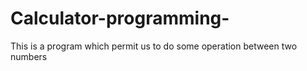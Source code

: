 # Calculator-programming-
This is a program which permit us to do some operation between two numbers 
